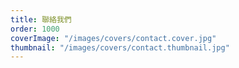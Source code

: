 ```yaml
---
title: 聯絡我們
order: 1000
coverImage: "/images/covers/contact.cover.jpg"
thumbnail: "/images/covers/contact.thumbnail.jpg"
---
```

